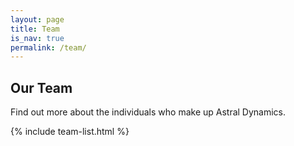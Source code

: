```yaml
---
layout: page
title: Team
is_nav: true
permalink: /team/
---
```


## Our Team

Find out more about the individuals who make up Astral Dynamics.

{% include team-list.html %}
